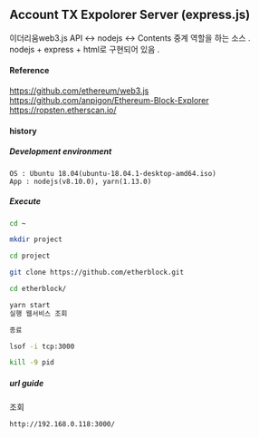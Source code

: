 
## Account TX Expolorer Server (express.js)

이더리움web3.js API <-> nodejs <-> Contents 중계 역할을 하는 소스 .  
nodejs + express + html로 구현되어 있음 .  
  

#### Reference
https://github.com/ethereum/web3.js
https://github.com/anpigon/Ethereum-Block-Explorer
https://ropsten.etherscan.io/

#### history

##### Development environment

    OS : Ubuntu 18.04(ubuntu-18.04.1-desktop-amd64.iso)
    App : nodejs(v8.10.0), yarn(1.13.0)

##### Execute

```bash
cd ~

mkdir project

cd project

git clone https://github.com/etherblock.git

cd etherblock/

yarn start 
실행 웹서비스 조회

종료

lsof -i tcp:3000

kill -9 pid
```


##### url guide

조회

    http://192.168.0.118:3000/



